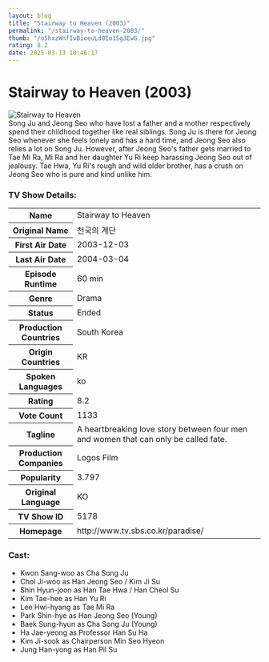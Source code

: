 ```yaml
---
layout: blog
title: "Stairway to Heaven (2003)"
permalink: "/stairway-to-heaven-2003/"
thumb: "/o5hxzWnfIvBioeuLd8Io1Sg3EwG.jpg"
rating: 8.2
date: 2025-03-13 10:46:17
---
```

<h1 class="title">Stairway to Heaven (2003)</h1><div class="poster"><img src="{{ site.imglink }}/o5hxzWnfIvBioeuLd8Io1Sg3EwG.jpg" class="img-fluid my-3" alt="Stairway to Heaven"/></div><div class="plot">Song Ju and Jeong Seo who have lost a father and a mother respectively spend their childhood together like real siblings. Song Ju is there for Jeong Seo whenever she feels lonely and has a hard time, and Jeong Seo also relies a lot on Song Ju. However, after Jeong Seo's father gets married to Tae Mi Ra, Mi Ra and her daughter Yu Ri keep harassing Jeong Seo out of jealousy. Tae Hwa, Yu Ri's rough and wild older brother, has a crush on Jeong Seo who is pure and kind unlike him.</div><h3>TV Show Details:</h3><table class="table table-bordered details"><tr><th>Name</th><td>Stairway to Heaven</td></tr><tr><th>Original Name</th><td>천국의 계단</td></tr><tr><th>First Air Date</th><td>2003-12-03</td></tr><tr><th>Last Air Date</th><td>2004-03-04</td></tr><tr><th>Episode Runtime</th><td>60 min</td></tr><tr><th>Genre</th><td>Drama</td></tr><tr><th>Status</th><td>Ended</td></tr><tr><th>Production Countries</th><td>South Korea</td></tr><tr><th>Origin Countries</th><td>KR</td></tr><tr><th>Spoken Languages</th><td>ko</td></tr><tr><th>Rating</th><td>8.2</td></tr><tr><th>Vote Count</th><td>1133</td></tr><tr><th>Tagline</th><td>A heartbreaking love story between four men and women that can only be called fate.</td></tr><tr><th>Production Companies</th><td>Logos Film</td></tr><tr><th>Popularity</th><td>3.797</td></tr><tr><th>Original Language</th><td>KO</td></tr><tr><th>TV Show ID</th><td>5178</td></tr><tr><th>Homepage</th><td>http://www.tv.sbs.co.kr/paradise/</td></tr></table><h3>Cast:</h3><ul class="list-group cast"><li>Kwon Sang-woo as Cha Song Ju</li><li>Choi Ji-woo as Han Jeong Seo / Kim Ji Su</li><li>Shin Hyun-joon as Han Tae Hwa / Han Cheol Su</li><li>Kim Tae-hee as Han Yu Ri</li><li>Lee Hwi-hyang as Tae Mi Ra</li><li>Park Shin-hye as Han Jeong Seo (Young)</li><li>Baek Sung-hyun as Cha Song Ju (Young)</li><li>Ha Jae-yeong as Professor Han Su Ha</li><li>Kim Ji-sook as Chairperson Min Seo Hyeon</li><li>Jung Han-yong as Han Pil Su</li></ul>